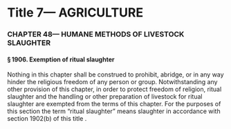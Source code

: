 
# Title 7— AGRICULTURE
### CHAPTER 48— HUMANE METHODS OF LIVESTOCK SLAUGHTER
#### § 1906. Exemption of ritual slaughter

Nothing in this chapter shall be construed to prohibit, abridge, or in any way hinder the religious freedom of any person or group. Notwithstanding any other provision of this chapter, in order to protect freedom of religion, ritual slaughter and the handling or other preparation of livestock for ritual slaughter are exempted from the terms of this chapter. For the purposes of this section the term “ritual slaughter” means slaughter in accordance with section 1902(b) of this title .
